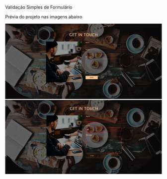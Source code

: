 Validação Simples de Formulário

Prévia do projeto nas imagens abaixo

<img src="https://raw.githubusercontent.com/RafaelPereira93/validacao-form/master/rd/img-1.png">

<img src="https://raw.githubusercontent.com/RafaelPereira93/validacao-form/master/rd/img-2.png">
